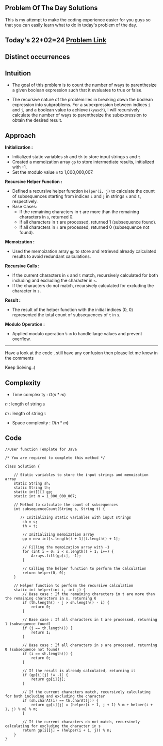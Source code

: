 ## Problem Of The Day Solutions

This is my attempt to make the coding experience easier for you guys so that you can easily learn what to do in today's problem of the day.

## Today's 22+02=24 [Problem Link](https://www.geeksforgeeks.org/problems/distinct-occurrences/1)
## Distinct occurrences

## Intuition

- The goal of this problem is to count the number of ways to parenthesize a given boolean expression such that it evaluates to true or false.

- The recursive nature of the problem lies in breaking down the boolean expression into subproblems. For a subexpression between indices `i` and `j`, and a boolean value to achieve (`kyasch`), I will recursively calculate the number of ways to parenthesize the subexpression to obtain the desired result.

## Approach

**Initialization :**
   - Initialized static variables `sh` and `th` to store input strings `s` and `t`.
   - Created a memoization array `gp` to store intermediate results, initialized with -1.
   - Set the modulo value `m` to 1,000,000,007.

**Recursive Helper Function :**
   - Defined a recursive helper function `helper(i, j)` to calculate the count of subsequences starting from indices `i` and `j` in strings `s` and `t`, respectively.
   - Base Cases:
     - If the remaining characters in `t` are more than the remaining characters in `s`, returned 0.
     - If all characters in `t` are processed, returned 1 (subsequence found).
     - If all characters in `s` are processed, returned 0 (subsequence not found).

**Memoization :**
   - Used the memoization array `gp` to store and retrieved already calculated results to avoid redundant calculations.

**Recursive Calls :**
   - If the current characters in `s` and `t` match, recursively calculated for both including and excluding the character in `s`.
   - If the characters do not match, recursively calculated for excluding the character in `s`.

**Result :**
   - The result of the helper function with the initial indices (0, 0) represented the total count of subsequences of `t` in `s`.

**Modulo Operation :**
   - Applied modulo operation `% m` to handle large values and prevent overflow.

---
Have a look at the code , still have any confusion then please let me know in the comments

Keep Solving.:)

## Complexity
- Time complexity : $O(n*m)$ 
<!-- Add your time complexity here, e.g. $$O())$$ -->
$n$ :  length of string `s`

$m$ :  length of string `t`
- Space complexity : $O(n*m)$
<!-- Add your space complexity here, e.g. $$O(n)$$ -->
   
## Code 

```
//User function Template for Java

/* You are required to complete this method */

class Solution {
   
    // Static variables to store the input strings and memoization array
    static String sh;
    static String th;
    static int[][] gp;
    static int m = 1_000_000_007;

    // Method to calculate the count of subsequences
    int subsequenceCount(String s, String t) {
       
       // Initializing static variables with input strings
        sh = s;
        th = t;
        
        // Initializing memoization array
        gp = new int[s.length() + 1][t.length() + 1];

        // Filling the memoization array with -1
        for (int i = 0; i < s.length() + 1; i++) {
            Arrays.fill(gp[i], -1);
        }

        // Calling the helper function to perform the calculation
        return helper(0, 0);
    }

    // Helper function to perform the recursive calculation
    static int helper(int i, int j) {
        // Base case : If the remaining characters in t are more than the remaining characters in s, returning 0
        if (th.length() - j > sh.length() - i) {
            return 0;
        }

        // Base case : If all characters in t are processed, returning 1 (subsequence found)
        if (j == th.length()) {
            return 1;
        }

        // Base case : If all characters in s are processed, returning 0 (subsequence not found)
        if (i == sh.length()) {
            return 0;
        }

        // If the result is already calculated, returning it
        if (gp[i][j] != -1) {
            return gp[i][j];
        }

        // If the current characters match, recursively calculating for both including and excluding the character
        if (sh.charAt(i) == th.charAt(j)) {
            return gp[i][j] = (helper(i + 1, j + 1) % m + helper(i + 1, j) % m) % m;
        }

        // If the current characters do not match, recursively calculating for excluding the character in s
        return gp[i][j] = (helper(i + 1, j)) % m;
    }
}
```
